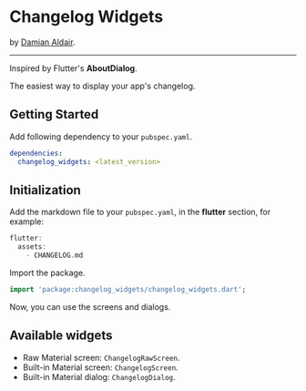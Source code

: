# Changelog Widgets

by [Damian Aldair](https://damianaldair.github.io).

---

Inspired by Flutter's **AboutDialog**.

The easiest way to display your app's changelog.


## Getting Started

Add following dependency to your `pubspec.yaml`.

```yaml
dependencies:
  changelog_widgets: <latest_version>
```


## Initialization

Add the markdown file to your `pubspec.yaml`, in the **flutter** section, for example:

```dart
flutter:
  assets:
    - CHANGELOG.md
```

Import the package.
```dart
import 'package:changelog_widgets/changelog_widgets.dart';
```

Now, you can use the screens and dialogs.

## Available widgets

- Raw Material screen: `ChangelogRawScreen`.
- Built-in Material screen: `ChangelogScreen`.
- Built-in Material dialog: `ChangelogDialog`.